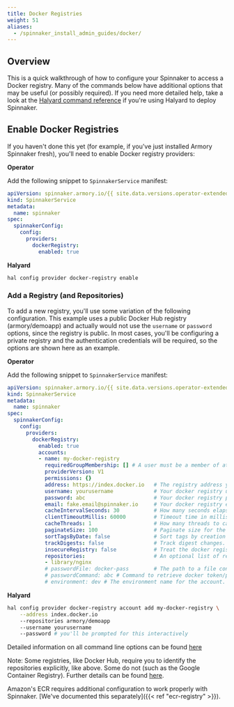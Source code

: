 ```yaml
---
title: Docker Registries
weight: 51
aliases:
  - /spinnaker_install_admin_guides/docker/
---
```


## Overview

This is a quick walkthrough of how to configure your Spinnaker to access a
Docker registry.  Many of the commands below have additional options that
may be useful (or possibly required).  If you need more detailed help, take
a look at the [Halyard command reference](https://www.spinnaker.io/reference/halyard/commands/#hal-config-provider-docker-registry) if you're using Halyard to deploy Spinnaker.

## Enable Docker Registries

If you haven't done this yet (for example, if you've just installed Armory
Spinnaker fresh), you'll need to enable Docker registry providers:

**Operator**

Add the following snippet to `SpinnakerService` manifest:

```yaml
apiVersion: spinnaker.armory.io/{{ site.data.versions.operator-extended-crd-version }}
kind: SpinnakerService
metadata:
  name: spinnaker
spec:
  spinnakerConfig:  
    config:
      providers:
        dockerRegistry:
          enabled: true
```

**Halyard**

```bash
hal config provider docker-registry enable
```

### Add a Registry (and Repositories)

To add a new registry, you'll use some variation of the following configuration.
This example uses a public Docker Hub registry (armory/demoapp) and actually
would not use the `username` or `password` options, since the registry is
public.  In most cases, you'll be configuring a private registry and the
authentication credentials will be required, so the options are shown here
as an example.

**Operator**

Add the following snippet to `SpinnakerService` manifest:

```yaml
apiVersion: spinnaker.armory.io/{{ site.data.versions.operator-extended-crd-version }}
kind: SpinnakerService
metadata:
  name: spinnaker
spec:
  spinnakerConfig:  
    config:
      providers:
        dockerRegistry:
          enabled: true
          accounts:
          - name: my-docker-registry
            requiredGroupMembership: [] # A user must be a member of at least one specified group in order to make changes to this account's cloud resources.
            providerVersion: V1
            permissions: {}
            address: https://index.docker.io   # The registry address you want to pull and deploy images from. For example: index.docker.io - DockerHub quay.io - Quay gcr.io - Google Container Registry (GCR) [us|eu|asia].gcr.io - Regional GCR localhost - Locally deployed registry
            username: yourusername             # Your docker registry username
            password: abc                      # Your docker registry password. This field support "encrypted" secret references.
            email: fake.email@spinnaker.io     # Your docker registry email (often this only needs to be well-formed, rather than be a real address)
            cacheIntervalSeconds: 30           # How many seconds elapse between polling your docker registry. Certain registries are sensitive to over-polling, and larger intervals (e.g. 10 minutes = 600 seconds) are desirable if you're seeing rate limiting.
            clientTimeoutMillis: 60000         # Timeout time in milliseconds for this repository.
            cacheThreads: 1                    # How many threads to cache all provided repos on. Really only useful if you have a ton of repos.
            paginateSize: 100                  # Paginate size for the docker repository _catalog endpoint.
            sortTagsByDate: false              # Sort tags by creation date.
            trackDigests: false                # Track digest changes. This is not recommended as it consumes a high QPM, and most registries are flaky.
            insecureRegistry: false            # Treat the docker registry as insecure (don't validate the ssl cert).
            repositories:                      # An optional list of repositories to cache images from. If not provided, Spinnaker will attempt to read accessible repositories from the registries _catalog endpoint
            - library/nginx
            # passwordFile: docker-pass        # The path to a file containing your docker password in plaintext (not docker/config.json file). This field support "encryptedFile" secret references.
            # passwordCommand: abc # Command to retrieve docker token/password, commands must be available in environment
            # environment: dev # The environment name for the account. Many accounts can share the same environmen(e.g. dev, test, prod)
```

**Halyard**

```bash
hal config provider docker-registry account add my-docker-registry \
    --address index.docker.io
    --repositories armory/demoapp
    --username yourusername
    --password # you'll be prompted for this interactively
```

Detailed information on all command line options can be found [here](https://www.spinnaker.io/reference/halyard/commands/#hal-config-provider-docker-registry-account-add)

Note:  Some registries, like Docker Hub, require you to identify the
repositories explicitly, like above.  Some do not (such as the Google
Container Registry).  Further details can be found [here](https://www.spinnaker.io/setup/install/providers/docker-registry/).

Amazon's ECR requires additional configuration to work properly with Spinnaker.
[We've documented this separately]({{< ref "ecr-registry" >}}).
